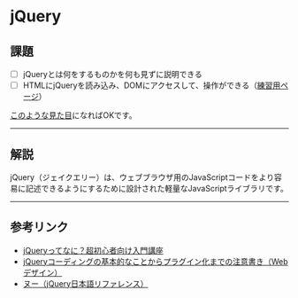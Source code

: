 # jQuery


## 課題

- [ ] jQueryとは何をするものかを何も見ずに説明できる
- [ ] HTMLにjQueryを読み込み、DOMにアクセスして、操作ができる（[練習用ページ](https://jsfiddle.net/cinra/6f1rumbp/)）

[このような見た目](https://jsfiddle.net/cinra/6f1rumbp/1/)になればOKです。

---

## 解説

jQuery（ジェイクエリー）は、ウェブブラウザ用のJavaScriptコードをより容易に記述できるようにするために設計された軽量なJavaScriptライブラリです。

---

## 参考リンク

- [jQueryってなに？超初心者向け入門講座](https://webkikaku.co.jp/blog/webdesign/jquery_start/)
- [jQueryコーディングの基本的なことからプラグイン化までの注意書き（Webデザイン）](http://webdesignrecipes.com/webdesign-jquery-coding/)
- [ヌー（jQuery日本語リファレンス）](http://semooh.jp/jquery/)